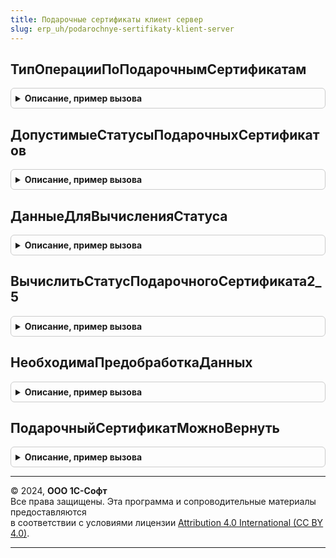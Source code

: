 ```yaml
---
title: Подарочные сертификаты клиент сервер
slug: erp_uh/podarochnye-sertifikaty-klient-server
---
```



## ТипОперацииПоПодарочнымСертификатам
<details style="margin: 1em 0; padding: 0.5em; border: 1px solid #ccc; border-radius: 6px;">

<summary style="font-weight: bold; cursor: pointer;">Описание, пример вызова</summary>

```bsl

// Вычисляет тип операции по подарочным сертификатам в зависимости от вида документа.
//
// Параметры:
//  Объект - ДокументОбъект, ДанныеФормыСтруктура, Структура - Текущий документ, имеющий свойство ссылка..
// Возвращаемое значение:
//  Число - 1 - Продажа
// 			2 - Возврат
// 			3 - Оплата
// 			4 - Аннулирование.
//
Функция ТипОперацииПоПодарочнымСертификатам(Объект) Экспорт
```

Пример вызова
```bsl
Результат = ПодарочныеСертификатыКлиентСервер.ТипОперацииПоПодарочнымСертификатам(Объект) 
```
</details>

## ДопустимыеСтатусыПодарочныхСертификатов
<details style="margin: 1em 0; padding: 0.5em; border: 1px solid #ccc; border-radius: 6px;">

<summary style="font-weight: bold; cursor: pointer;">Описание, пример вызова</summary>

```bsl

// Вычисляет массив допустимых статусов по подарочным сертификатам в зависимости от вида документа.
//
// Параметры:
//  Объект - ДокументОбъект, ДанныеФормыСтруктура, Структура - Текущий документ, имеющий свойство ссылка..
// Возвращаемое значение:
//  Массив из ПеречислениеСсылка.СтатусыПодарочныхСертификатов
//
Функция ДопустимыеСтатусыПодарочныхСертификатов(Объект) Экспорт
```

Пример вызова
```bsl
Результат = ПодарочныеСертификатыКлиентСервер.ДопустимыеСтатусыПодарочныхСертификатов(Объект) 
```
</details>

## ДанныеДляВычисленияСтатуса
<details style="margin: 1em 0; padding: 0.5em; border: 1px solid #ccc; border-radius: 6px;">

<summary style="font-weight: bold; cursor: pointer;">Описание, пример вызова</summary>

```bsl

// Данные необходимые для вычисления статуса сертификата нового образца.
//
// Возвращаемое значение:
//	 Структура:
//  	* Остаток - Число -
//  	* Номинал - Число -
//  	* ЧастичнаяОплата - Булево -
//  	* СтатусАктивации - Булево -
//  	* ОформленВозврат - Булево -
//  	* Аннулирован - Булево -
//
Функция ДанныеДляВычисленияСтатуса() Экспорт
```

Пример вызова
```bsl
Результат = ПодарочныеСертификатыКлиентСервер.ДанныеДляВычисленияСтатуса() 
```
</details>

## ВычислитьСтатусПодарочногоСертификата2_5
<details style="margin: 1em 0; padding: 0.5em; border: 1px solid #ccc; border-radius: 6px;">

<summary style="font-weight: bold; cursor: pointer;">Описание, пример вызова</summary>

```bsl

// По переданным данным вычисляет значение статуса подарочного сертификата
// в виде которого установлен признак УчетПодарочныхСертификатов2_5.
//
// Параметры:
//  Данные - см. ДанныеДляВычисленияСтатуса
//
// Возвращаемое значение:
//	ПеречислениеСсылка.СтатусыПодарочныхСертификатов
Функция ВычислитьСтатусПодарочногоСертификата2_5(Данные) Экспорт
```

Пример вызова
```bsl
Результат = ПодарочныеСертификатыКлиентСервер.ВычислитьСтатусПодарочногоСертификата2_5(Данные) 
```
</details>

## НеобходимаПредобработкаДанных
<details style="margin: 1em 0; padding: 0.5em; border: 1px solid #ccc; border-radius: 6px;">

<summary style="font-weight: bold; cursor: pointer;">Описание, пример вызова</summary>

```bsl

// Функция определяет необходимость специальной обработки входных данных (в случае использования считывателя магнитных карт).
//
// Параметры:
//  КодКарты - Строка, Массив Из Строка - Полученный код подарочного сертификата.
//  ТипКода - ПеречислениеСсылка.ТипыКодовКарт - Тип кода полученного подарочного сертификата.
//
// Возвращаемое значение:
//  Булево -
//
Функция НеобходимаПредобработкаДанных(КодКарты, ТипКода) Экспорт
```

Пример вызова
```bsl
Результат = ПодарочныеСертификатыКлиентСервер.НеобходимаПредобработкаДанных(КодКарты, ТипКода) 
```
</details>

## ПодарочныйСертификатМожноВернуть
<details style="margin: 1em 0; padding: 0.5em; border: 1px solid #ccc; border-radius: 6px;">

<summary style="font-weight: bold; cursor: pointer;">Описание, пример вызова</summary>

```bsl

// По переданным данным о подарочном сертификате определяет возможность оформления возврата этого поларочного сертификата.
//
// Параметры:
//  ДанныеПодарочногоСертификата - см. ПодарочныеСертификатыВызовСервера.ИнициализироватьОписаниеПодарочногоСертификата
//  ТекущаяДатаСеанса - Дата - Дата, на которую проверяется дата окончания действия подарочного сертификата.
// Возвращаемое значение:
//  Булево -
//
Функция ПодарочныйСертификатМожноВернуть(ДанныеПодарочногоСертификата, ТекущаяДатаСеанса) Экспорт
```

Пример вызова
```bsl
Результат = ПодарочныеСертификатыКлиентСервер.ПодарочныйСертификатМожноВернуть(ДанныеПодарочногоСертификата, ТекущаяДатаСеанса) 
```
</details>

---

© 2024, **ООО 1С-Софт**  
Все права защищены. Эта программа и сопроводительные материалы предоставляются  
в соответствии с условиями лицензии [Attribution 4.0 International (CC BY 4.0)](https://creativecommons.org/licenses/by/4.0/legalcode).

---
